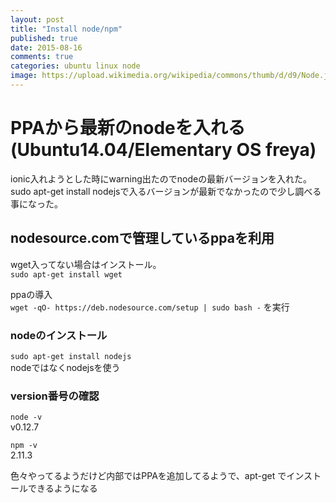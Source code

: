 ```yaml
---
layout: post
title: "Install node/npm"
published: true
date: 2015-08-16
comments: true
categories: ubuntu linux node
image: https://upload.wikimedia.org/wikipedia/commons/thumb/d/d9/Node.js_logo.svg/553px-Node.js_logo.svg.png
---
```



# PPAから最新のnodeを入れる(Ubuntu14.04/Elementary OS freya)

ionic入れようとした時にwarning出たのでnodeの最新バージョンを入れた。  
sudo apt-get install nodejsで入るバージョンが最新でなかったので少し調べる事になった。

<!-- more -->

## nodesource.comで管理しているppaを利用

wget入ってない場合はインストール。  
`sudo apt-get install wget`

ppaの導入  
`wget -qO- https://deb.nodesource.com/setup | sudo bash -` を実行  

### nodeのインストール

`sudo apt-get install nodejs`  
nodeではなくnodejsを使う

### version番号の確認

`node -v`  
v0.12.7  

`npm -v`  
2.11.3  


色々やってるようだけど内部ではPPAを追加してるようで、apt-get でインストールできるようになる
